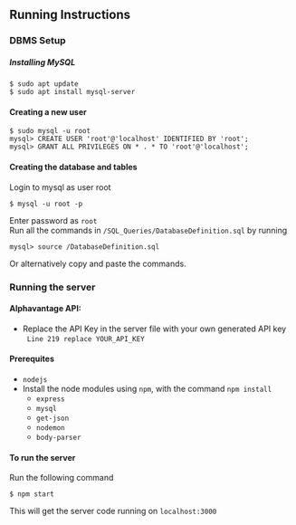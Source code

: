 ## Running Instructions
### DBMS Setup
##### Installing MySQL
```
$ sudo apt update
$ sudo apt install mysql-server
```

#### Creating a new user
```MySQL
$ sudo mysql -u root
mysql> CREATE USER 'root'@'localhost' IDENTIFIED BY 'root';
mysql> GRANT ALL PRIVILEGES ON * . * TO 'root'@'localhost';
```

#### Creating the database and tables
Login to mysql as user root
```
$ mysql -u root -p
```
Enter password as `root` <br>
Run all the commands in `/SQL_Queries/DatabaseDefinition.sql` by running
```MySQL
mysql> source /DatabaseDefinition.sql
```
Or alternatively copy and paste the commands.

### Running the server

#### Alphavantage API: 
- Replace the API Key in the server file with your own generated API key<br />
` Line 219 replace YOUR_API_KEY`

#### Prerequites
- `nodejs`
- Install the node modules using `npm`, with the command `npm install`
  - `express`
  - `mysql`
  - `get-json`
  - `nodemon`
  - `body-parser`

#### To run the server
Run the following command
```
$ npm start
```
This will get the server code running on `localhost:3000`
